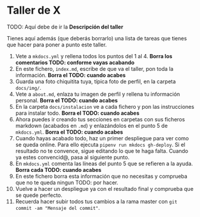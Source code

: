 # Taller de X

TODO: Aquí debe de ir la **Descripción del taller**

Tienes aquí además (que deberás borrarlo) una lista de tareas que tienes que hacer para poner a punto este taller.

1. Vete a `mkdocs.yml` y rellena todos los puntos del 1 al 4. **Borra los comentarios TODO: conforme vayas acabando**
2. En este fichero, `index.md`, escribe de que va el taller, pon toda la información. **Borra el TODO: cuando acabes**
3. Guarda una foto chiquitita tuya, típica foto de perfil, en la carpeta `docs/img/`.
4. Vete a `about.md`, enlaza tu imagen de perfil y rellena tu información personal. **Borra el TODO: cuando acabes**
5. En la carpeta `docs/instalacion` ve a cada fichero y pon las instrucciones para instalar todo. **Borra el TODO: cuando acabes**
6. Ahora puedes ir creando tus secciones en carpetas con sus ficheros markdown (acabados en `.md`) y enlazándolos en el punto 5 de `mkdocs.yml`. **Borra el TODO: cuando acabes**
7. Cuando hayas acabado todo, haz un primer despliegue para ver como se queda online. Para ello ejecuta `pipenv run mkdocs gh-deploy`. Si el resultado no te convence, sigue editando lo que te haga falta. Cuando ya estes convencid@, pasa al siguiente punto.
8. En `mkdocs.yml` comenta las líneas del punto 5 que se refieren a la ayuda. **Borra cada TODO: cuando acabes**
9. En este fichero borra esta información que no necesitas y comprueba que no te queda ningun TODO: por hacer.
10. Vuelve a hacer un despliegue ya con el resultado final y comprueba que se quede perfecto.
11. Recuerda hacer subir todos tus cambios a la rama master con `git commit -am "Mensaje del commit"`.
